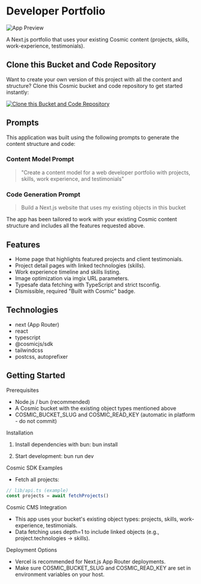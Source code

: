 # Developer Portfolio

![App Preview](https://imgix.cosmicjs.com/7a164980-74bc-11f0-a051-23c10f41277a-photo-1498050108023-c5249f4df085-1754701328417.jpg?w=1200&h=300&fit=crop&auto=format,compress)

A Next.js portfolio that uses your existing Cosmic content (projects, skills, work-experience, testimonials).

## Clone this Bucket and Code Repository

Want to create your own version of this project with all the content and structure? Clone this Cosmic bucket and code repository to get started instantly:

[![Clone this Bucket and Code Repository](https://img.shields.io/badge/Clone%20this%20Bucket-29abe2?style=for-the-badge&logo=cosmic&logoColor=white)](http://localhost:3040/projects/new?clone_bucket=689698d33d5033a7ab1ae041&clone_repository=68969e9370fd3eaf8318b4f4)

## Prompts

This application was built using the following prompts to generate the content structure and code:

### Content Model Prompt

> "Create a content model for a web developer portfolio with projects, skills, work experience, and testimonials"

### Code Generation Prompt

> Build a Next.js website that uses my existing objects in this bucket

The app has been tailored to work with your existing Cosmic content structure and includes all the features requested above.

## Features
- Home page that highlights featured projects and client testimonials.
- Project detail pages with linked technologies (skills).
- Work experience timeline and skills listing.
- Image optimization via imgix URL parameters.
- Typesafe data fetching with TypeScript and strict tsconfig.
- Dismissible, required "Built with Cosmic" badge.

## Technologies
- next (App Router)
- react
- typescript
- @cosmicjs/sdk
- tailwindcss
- postcss, autoprefixer

## Getting Started

Prerequisites
- Node.js / bun (recommended)
- A Cosmic bucket with the existing object types mentioned above
- COSMIC_BUCKET_SLUG and COSMIC_READ_KEY (automatic in platform - do not commit)

Installation
1. Install dependencies with bun:
   bun install

2. Start development:
   bun run dev

Cosmic SDK Examples
- Fetch all projects:
```ts
// lib/api.ts (example)
const projects = await fetchProjects()
```

Cosmic CMS Integration
- This app uses your bucket's existing object types: projects, skills, work-experience, testimonials.
- Data fetching uses depth=1 to include linked objects (e.g., project.technologies -> skills).

Deployment Options
- Vercel is recommended for Next.js App Router deployments.
- Make sure COSMIC_BUCKET_SLUG and COSMIC_READ_KEY are set in environment variables on your host.

<!-- README_END -->